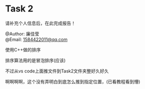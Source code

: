 # Task 2

请补充个人信息后，在此完成报告！

@Author: 廉佳莹  
@Email: 1584422011@qq.com

使用C++做的排序

排序算法用的是冒泡排序(应该)

不过从vs code上面推文件到Task2文件夹整好久好久

啊啊啊啊，这个没有弄明白到底怎么推到指定位置，(已看教程看到懵)

